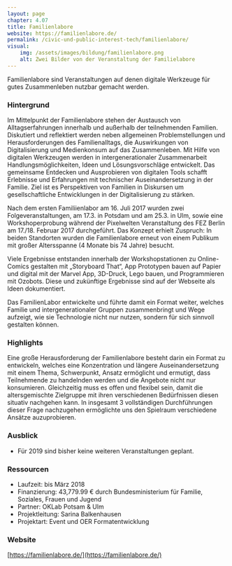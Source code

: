 ```yaml
---
layout: page
chapter: 4.07
title: Familienlabore
website: https://familienlabore.de/
permalink: /civic-und-public-interest-tech/familienlabore/
visual:
    img: /assets/images/bildung/familienlabore.png
    alt: Zwei Bilder von der Veranstaltung der Familielabore
---
```


Familienlabore sind Veranstaltungen auf denen digitale Werkzeuge für gutes Zusammenleben nutzbar gemacht werden.

### Hintergrund

Im Mittelpunkt der Familienlabore stehen der Austausch von Alltagserfahrungen innerhalb und außerhalb der teilnehmenden Familien. Diskutiert und reflektiert werden neben allgemeinen Problemstellungen und Herausforderungen des Familienalltags, die Auswirkungen von Digitalisierung und Medienkonsum auf das Zusammenleben.  Mit Hilfe von digitalen Werkzeugen werden in intergenerationaler Zusammenarbeit Handlungsmöglichkeiten, Ideen und Lösungsvorschläge entwickelt. Das gemeinsame Entdecken und Ausprobieren von digitalen Tools schafft Erlebnisse und Erfahrungen mit technischer Auseinandersetzung in der Familie. Ziel ist es Perspektiven von Familien in Diskursen um gesellschaftliche Entwicklungen in der Digitalisierung zu stärken.

Nach dem ersten Familiienlabor am 16. Juli 2017 wurden zwei Folgeveranstaltungen, am 17.3. in Potsdam und am 25.3. in Ulm, sowie eine Workshoperprobung während der Pixelwelten Veranstaltung des FEZ Berlin am 17./18. Februar 2017 durchgeführt.
Das Konzept erhielt Zuspruch: In beiden Standorten wurden die Familienlabore erneut von einem Publikum mit großer Altersspanne (4 Monate bis 74 Jahre) besucht.

Viele Ergebnisse entstanden innerhalb der Workshopstationen zu Online-Comics gestalten mit „Storyboard That“, App Prototypen bauen auf Papier und digital mit der Marvel App, 3D-Druck, Lego bauen, und Programmieren mit Ozobots. Diese und zukünftige Ergebnisse sind auf der Webseite als Ideen dokumentiert.

Das FamilienLabor entwickelte und führte damit ein Format weiter, welches Familie und intergenerationaler Gruppen zusammenbringt und Wege aufzeigt, wie sie Technologie nicht nur nutzen, sondern für sich sinnvoll gestalten können.


### Highlights

Eine große Herausforderung der Familienlabore besteht darin ein Format zu entwickeln, welches eine Konzentration und längere Auseinandersetzung mit einem Thema, Schwerpunkt, Ansatz ermöglicht und ermutigt, dass Teilnehmende zu handelnden werden und die Angebote nicht nur konsumieren. Gleichzeitig muss es offen und flexibel sein, damit die altersgemischte Zielgruppe mit ihren verschiedenen Bedürfnissen diesen situativ nachgehen kann. In insgesamt 3 vollständigen Durchführungen dieser Frage nachzugehen ermöglichte uns den Spielraum verschiedene Ansätze auzuprobieren.

### Ausblick

* Für 2019 sind bisher keine weiteren Veranstaltungen geplant.


### Ressourcen

* Laufzeit: bis März 2018
* Finanzierung: 43,779.99 € durch Bundesministerium für Familie, Soziales, Frauen und Jugend 
* Partner: OKLab Potsam & Ulm
* Projektleitung: Sarina Balkenhausen
* Projektart: Event und OER Formatentwicklung

### Website

[https://familienlabore.de/](https://familienlabore.de/)